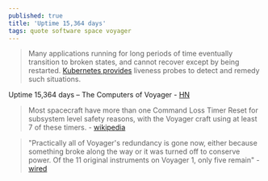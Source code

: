 ```yaml
---
published: true
title: 'Uptime 15,364 days'
tags: quote software space voyager
---
```

> Many applications running for long periods of time eventually transition to broken states, and cannot recover except by being restarted. [Kubernetes provides](https://kubernetes.io/docs/tasks/configure-pod-container/configure-liveness-readiness-startup-probes/) liveness probes to detect and remedy such situations.

Uptime 15,364 days – The Computers of Voyager - [HN](https://news.ycombinator.com/item?id=21288195)

> Most spacecraft have more than one Command Loss Timer Reset for subsystem level safety reasons, with the Voyager craft using at least 7 of these timers. - [wikipedia](https://en.wikipedia.org/wiki/Command_Loss_Timer_Reset)

> "Practically all of Voyager's redundancy is gone now, either because something broke along the way or it was turned off to conserve power. Of the 11 original instruments on Voyager 1, only five remain" - [wired](https://www.wired.com/2013/09/vintage-voyager-probes/)

